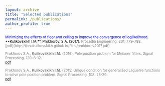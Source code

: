 ```yaml
---
layout: archive
title: "Selected publications"
permalink: /publications/
author_profile: true
---
```

<span style = "font-size: 80%;">

<span style="color:blue">
Minimizing the effects of floor and ceiling to improve the convergence of loglikelihood.
<span style="color:black">
**Kulikovskikh I.M.**, Prokhorov, S.A. (2017). 
<span style="color:gray">
Procedia Engineering. 201: 779–788.<br/>
[pdf](http://ilonakulikovskikh.github.io/files/prokhorov2017.pdf)

Prokhorov S.A., **Kulikovskikh I.M.** (2016). Pole position problem for Meixner filters. Signal Processing. 120: 8-12.<br/>
[pdf](http://ilonakulikovskikh.github.io/files/prokhorov2016.pdf)

Prokhorov S.A., **Kulikovskikh I.M.** (2015) Unique condition for generalized  Laguerre functions to solve pole position problem. Signal Processing. 108: 25-29. <br/>
[pdf](http://ilonakulikovskikh.github.io/files/prokhorov2015.pdf)

